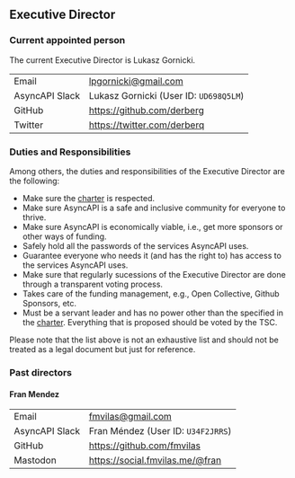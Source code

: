 ## Executive Director

### Current appointed person

The current Executive Director is Lukasz Gornicki.

|||
|---|---|
|Email|lpgornicki@gmail.com|
|AsyncAPI Slack|Lukasz Gornicki (User ID: `UD698Q5LM`)|
|GitHub|https://github.com/derberg|
|Twitter|https://twitter.com/derberq|

### Duties and Responsibilities

Among others, the duties and responsibilities of the Executive Director are the following:

* Make sure the [charter](./CHARTER.md) is respected.
* Make sure AsyncAPI is a safe and inclusive community for everyone to thrive.
* Make sure AsyncAPI is economically viable, i.e., get more sponsors or other ways of funding.
* Safely hold all the passwords of the services AsyncAPI uses.
* Guarantee everyone who needs it (and has the right to) has access to the services AsyncAPI uses.
* Make sure that regularly sucessions of the Executive Director are done through a transparent voting process.
* Takes care of the funding management, e.g., Open Collective, Github Sponsors, etc.
* Must be a servant leader and has no power other than the specified in the [charter](./CHARTER.md). Everything that is proposed should be voted by the TSC.

Please note that the list above is not an exhaustive list and should not be treated as a legal document but just for reference.

### Past directors

#### Fran Mendez

|||
|---|---|
|Email|fmvilas@gmail.com|
|AsyncAPI Slack|Fran Méndez (User ID: `U34F2JRRS`)|
|GitHub|https://github.com/fmvilas|
|Mastodon|https://social.fmvilas.me/@fran|